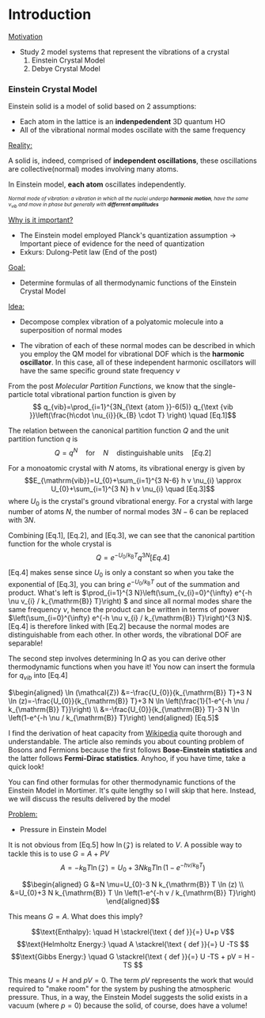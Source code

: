 # Introduction

<u> Motivation </u>
* Study 2 model systems that represent the vibrations of a crystal
    1. Einstein Crystal Model
    2. Debye Crystal Model

### Einstein Crystal Model
Einstein solid is a model of solid based on 2 assumptions:
* Each atom in the lattice is an **indenpedendent** 3D quantum HO
* All of the vibrational normal modes oscillate with the same frequency

<u>Reality:</u>

A solid is, indeed, comprised of **independent oscillations**, these oscillations are collective(normal) modes involving many atoms. 

In Einstein model, **each atom** oscillates independently.

<font size="1"> <em>Normal mode of vibration: a vibration in which all the nuclei undergo **harmonic motion**, have the same $\nu_{vib}$ and move in phase but generally with **differrent amplitudes** </em> </font> 


<u>Why is it important?</u>
* The Einstein model employed Planck's quantization assumption -> Important piece of evidence for the need of quantization
* Exkurs: Dulong-Petit law (End of the post)



<u>Goal:</u>
* Determine formulas of all thermodynamic functions of the Einstein Crystal Model

<u>Idea:</u>
* Decompose complex vibration of a polyatomic molecule into a superposition of normal modes

* The vibration of each of these normal modes can be described in which you employ the QM model for vibrational DOF which is the **harmonic oscillator**. In this case, all of these independent harmonic oscillators will have the same specific ground state frequency $\nu$

From the post *Molecular Partition Functions*, we know that the single-particle total vibrational partion function is given by
$$ q_{vib}=\prod_{i=1}^{3N_{\text {atom }}-6(5)} q_{\text {vib }}\left(\frac{h\cdot \nu_{i}}{k_{B} \cdot T} \right) \quad [Eq.1]$$

The relation between the canonical partition function $Q$ and the unit partition function $q$ is
$$Q=q^{N} \quad \text{for}\quad N \quad \text{distinguishable units} \quad [Eq.2]$$

For a monoatomic crystal with $N$ atoms, its vibrational energy is given by
$$E_{\mathrm{vib}}=U_{0}+\sum_{i=1}^{3 N-6} h v \nu_{i} \approx U_{0}+\sum_{i=1}^{3 N} h v \nu_{i} \quad [Eq.3]$$
where $U_{0}$ is the crystal's ground vibrational energy. For a crystal with large number of atoms $N$, the number of normal modes $3N-6$ can be replaced with $3N$.

Combining [Eq.1], [Eq.2], and [Eq.3], we can see that the canonical partition function for the whole crystal is 
$$Q=e^{-U_{0} / k_{\mathrm{B}} T} q^{3 N} [Eq.4]$$

[Eq.4] makes sense since $U_{0}$ is only a constant so when you take the exponential of [Eq.3], you can bring $e^{-U_{0} / k_{\mathrm{B}} T}$ out of the summation and product. What's left is $\prod_{i=1}^{3 N}\left(\sum_{v_{i}=0}^{\infty} e^{-h \nu v_{i} / k_{\mathrm{B}} T}\right) $ and since all normal modes share the same frequency $\nu$, hence the product can be written in terms of power $\left(\sum_{i=0}^{\infty} e^{-h \nu v_{i} / k_{\mathrm{B}} T}\right)^{3 N}$. [Eq.4] is therefore linked with [Eq.2] because the normal modes are distinguishable from each other. In other words, the vibrational DOF are separable!

The second step involves determining $\ln Q$ as you can derive other thermodynamic functions when you have it! You now can insert the formula for $q_{vib}$ into [Eq.4]

$\begin{aligned} \ln (\mathcal{Z}) &=-\frac{U_{0}}{k_{\mathrm{B}} T}+3 N \ln (z)=-\frac{U_{0}}{k_{\mathrm{B}} T}+3 N \ln \left(\frac{1}{1-e^{-h \nu / k_{\mathrm{B}} T}}\right) \\ &=-\frac{U_{0}}{k_{\mathrm{B}} T}-3 N \ln \left(1-e^{-h \nu / k_{\mathrm{B}} T}\right) \end{aligned} [Eq.5]$

I find the derivation of heat capacity from [Wikipedia](https://en.wikipedia.org/wiki/Einstein_solid) quite thorough and understandable. The article also reminds you about counting problem of Bosons and Fermions because the first follows **Bose-Einstein statistics** and the latter follows **Fermi-Dirac statistics**. Anyhoo, if you have time, take a quick look!

You can find other formulas for other thermodynamic functions of the Einstein Model in Mortimer. It's quite lengthy so I will skip that here. Instead, we will discuss the results delivered by the model

<u>Problem:</u>
* Pressure in Einstein Model

It is not obvious from [Eq.5] how $\ln (\mathcal{Z})$ is related to $V$. A possible way to tackle this is to use $G=A+P V$
$$A=-k_{\mathrm{B}} T \ln (\mathcal{Z})=U_{0}+3 N k_{\mathrm{B}} T \ln \left(1-e^{-h v / k_{\mathrm{B}} T}\right)$$

$$\begin{aligned}
G &=N \mu=U_{0}-3 N k_{\mathrm{B}} T \ln (z) \\
&=U_{0}+3 N k_{\mathrm{B}} T \ln \left(1-e^{-h v / k_{\mathrm{B}} T}\right)
\end{aligned}$$

This means $G=A$. What does this imply?

$$\text{Enthalpy}: \quad H \stackrel{\text { def }}{=} U+p V$$
$$\text{Helmholtz Energy:} \quad A \stackrel{\text { def }}{=} U -TS $$
$$\text{Gibbs Energy:} \quad G \stackrel{\text { def }}{=} U -TS + pV = H -TS $$

This means $U=H$ and $pV=0$. The term $pV$ represents the work that would required to "make room" for the system by pushing the atmospheric pressure. Thus, in a way, the Einstein Model suggests the solid exists in a vacuum (where $p=0$) because the solid, of course, does have a volume!
